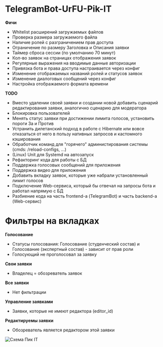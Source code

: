 # TelegramBot-UrFU-Pik-IT

**Фичи**
* Whitelist расширений загружаемых файлов
* Проверка размера загружаемого файла
* Наличие ролей с разграничением прав доступа
* Ограничение по размеру Заголовка и Описания заявки
* Таймер сброса сессии (по умолчанию 70 минут)
* Кол-во заявок на страницах отображения заявок
* Регулярные выражения на вводимые данные авторизации
* Привязка бота и права доступа настраивается через конфиг
* Изменение отображаемых названий ролей и статусов заявок
* Изменение диалоговых сообщений через конфиг
* Настройка отображаемого формата времени

**TODO**
- Вместо удалении своей заявки и создании новой добавить сценарий редактирования заявки, аналогично сценарию для модератора
- Блокировка пользователей
- Менять статус заявки при достижении лимита голосов, установить пороги За и Против 
- Устранить дилетанский подход в работе с Hibernate или вовсе отказаться от него в пользу нативных запросов и кастомного кэширования
- Обработчик команд для "горячего" администирования системы (cmds: /reload-configs, ...)
- (Linux) Unit для Systemd на автозапуск
- Рефакторинг кода для работы с БД
- Поддержка голосовых сообщений для приложения
- Поддержка видео для приложения
- Добавить вкладку заявок, которые уже набрали установленный лимит голосов
- Подключение Web-сервиса, который бы отвечал на запросы бота и работал напрямую с БД
- Разбиение кода на часть frontend-а (TelegramBot) и часть backend-а (Web-сервис)

# Фильтры на вкладках

**Голосование**
* Статусы голосования: Голосование (студенческий состав) и Голосование (экспертный состав) - зависит от прав роли
* Голосующий не проголосовал за заявку

**Свои заявки**
* Владелец = обозреватель заявок

**Все заявки**
* Нет фильтрации

**Управление заявками**
* Заявки, которые не имеют редактора (editor_id)

**Редактируемы заявки**
* Обозреватель является редактором этой заявки

![Схема Пик IT](https://user-images.githubusercontent.com/21179689/114271128-46f91e00-9a29-11eb-81b8-f74e75303a87.png)
